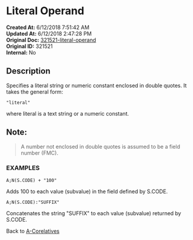 # Literal Operand 

**Created At:** 6/12/2018 7:51:42 AM  
**Updated At:** 6/12/2018 2:47:28 PM  
**Original Doc:** [321521-literal-operand](https://docs.jbase.com/46351-conversion-processing/321521-literal-operand)  
**Original ID:** 321521  
**Internal:** No  


## Description 

Specifies a literal string or numeric constant enclosed in double quotes. It takes the general form:

```
"literal"
```

where literal is a text string or a numeric constant.



## Note: 


> A number not enclosed in double quotes is assumed to be a field number (FMC).




### EXAMPLES

```
A;N(S.CODE) + "100"
```

Adds 100 to each value (subvalue) in the field defined by S.CODE.

```
A;N(S.CODE):"SUFFIX"
```

Concatenates the string "SUFFIX" to each value (subvalue) returned by S.CODE.



Back to [A-Corelatives](./../a-correlatives)
